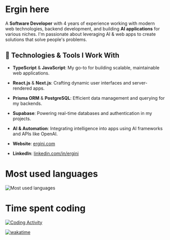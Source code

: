 # Ergin here

A **Software Developer** with 4 years of experience working with modern web technologies, backend development, and building **AI applications** for various niches. I'm passionate about leveraging AI & web apps to create solutions that solve people's problems.

## 🔧 Technologies & Tools I Work With

- **TypeScript** & **JavaScript**: My go-to for building scalable, maintainable web applications.
- **React.js** & **Next.js**: Crafting dynamic user interfaces and server-rendered apps.
- **Prisma ORM** & **PostgreSQL**: Efficient data management and querying for my backends.
- **Supabase**: Powering real-time databases and authentication in my projects.
- **AI & Automation**: Integrating intelligence into apps using AI frameworks and APIs like OpenAI.

- **Website**: [ergini.com](https://ergini.com)
- **LinkedIn**: [linkedin.com/in/ergini](https://linkedin.com/in/ergini)

<div style="margin-top: '4px';">
  <h1>
    Most used languages
  </h1>
  <img src="https://github-readme-stats.vercel.app/api/top-langs/?username=ergini&layout=compact&theme=dark" alt="Most used languages">
</div>

<div style="margin: '4px 0';">
  <h1>
    Time spent coding
  </h1>
  <a href="https://wakatime.com/@ergini">
    <img src="https://github-readme-stats.vercel.app/api/wakatime?username=ergini&layout=compact&theme=dark" alt="Coding Activity">
  </a>
</div>

[![wakatime](https://wakatime.com/badge/user/018c9c79-8144-4f9d-bff0-e7680fc01037.svg)](https://wakatime.com/@018c9c79-8144-4f9d-bff0-e7680fc01037)
